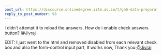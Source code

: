 ```yaml
---
post_url: https://discourse.onlinedegree.iitm.ac.in/t/ga5-data-preparation-discussion-thread-tds-jan-2025/166576/103
reply_to_post_number: 98
---
```

I didn’t attempt it to reload the answers. How do i enable check answers button? [@Jivraj](/u/jivraj)

EDIT: I just went to the html and removed disabled from each relevant check box and also the form-control input part, It works now, Thank you [@Jivraj](/u/jivraj)